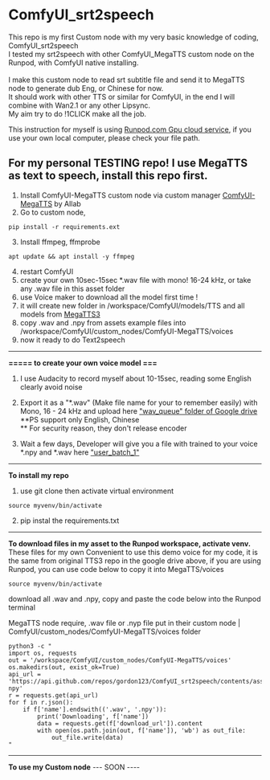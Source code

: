# ComfyUI_srt2speech
This repo is my first Custom node with my very basic knowledge of coding, ComfyUI_srt2speech​ <br> 
I tested my srt2speech with other ComfyUI_MegaTTS custom node on the Runpod, with ComfyUI native installing. <br>  
I make this custom node to read srt subtitle file and send it to MegaTTS node to generate dub Eng, or Chinese for now.​ <br> 
It should work with other TTS or similar for ComfyUI, in the end I will combine with Wan2.1 or any other Lipsync. ​ <br> 
My aim try to do !1CLICK make all the job.​ <br> 

This instruction for myself is using [Runpod.com Gpu cloud service](https://runpod.io?ref=c0v5p0ys), if you use your own local computer, please check your file path. <br>

## For my personal TESTING repo! I use MegaTTS as text to speech, install this repo first.

1. Install ComfyUI-MegaTTS custom node via custom manager [ComfyUI-MegaTTS](https://github.com/1038lab/ComfyUI-MegaTTS) by AIlab <br>
2. Go to custom node,
   
```
pip install -r requirements.ext
```
   
3. Install ffmpeg, ffmprobe
   
```   
apt update && apt install -y ffmpeg
```

4. restart ComfyUI <br>
5. create your own 10sec-15sec *.wav file with mono! 16-24 kHz, or take any .wav file in this asset folder <br>
6. use Voice maker to download all the model first time ! <br>
7. it will create new folder in /workspace/ComfyUI/models/TTS and all models from [MegaTTS3](https://huggingface.co/ByteDance/MegaTTS3) <br>
8. copy .wav and .npy from assets example files into  /workspace/ComfyUI/custom_nodes/ComfyUI-MegaTTS/voices <br>
9. now it ready to do Text2speech <br>

--- 
**===== to create your own voice model ===** <br>

1. I use Audacity to record myself about 10-15sec, reading some English clearly avoid noise <br>
2. Export it as a "*.wav" (Make file name for your to remember easily) with Mono, 16 - 24 kHz and upload here ["wav_queue" folder of Google drive](https://drive.google.com/drive/folders/1gCWL1y_2xu9nIFhUX_OW5MbcFuB7J5Cl) <br>
**PS support only English, Chinese  <br>
** For security reason, they don't release encoder  <br> 

4. Wait a few days,  Developer will give you a file with trained to your voice *.npy and *.wav here ["user_batch_1"](https://drive.google.com/drive/folders/1QhcHWcy20JfqWjgqZX1YM3I6i9u4oNlr) <br>

---
**To install my repo**
1. use git clone
then activate virtual environment 
```
source myvenv/bin/activate
```
2. pip instal the requirements.txt

---
**To download files in my asset to the Runpod workspace, activate venv.**  <br>
These files for my own Convenient to use this demo voice for my code, it is the same from original TTS3 repo in the google drive above, if you are using Runpod, you can use code below to copy it into MegaTTS/voices

```
source myvenv/bin/activate
```
download all .wav and .npy, copy and paste the code below into the Runpod terminal <br>

MegaTTS node require, .wav file or .nyp file put in their custom node | ComfyUI/custom_nodes/ComfyUI-MegaTTS/voices folder <br>

```
python3 -c "
import os, requests
out = '/workspace/ComfyUI/custom_nodes/ComfyUI-MegaTTS/voices'
os.makedirs(out, exist_ok=True)
api_url = 'https://api.github.com/repos/gordon123/ComfyUI_srt2speech/contents/assets/wav-npy'
r = requests.get(api_url)
for f in r.json():
    if f['name'].endswith(('.wav', '.npy')):
        print('Downloading', f['name'])
        data = requests.get(f['download_url']).content
        with open(os.path.join(out, f['name']), 'wb') as out_file:
            out_file.write(data)
"

```

---
**To use my Custom node**
--- SOON ----



